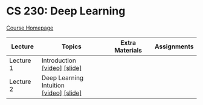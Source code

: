 # CS 230: Deep Learning

[Course Homepage](https://cs230.stanford.edu)

| Lecture | Topics | Extra Materials | Assignments |
| ---- | ---- | ---- | ---- |
| Lecture 1 | Introduction <br> [[video]]() [[slide]](./slides/lecture_1.pdf) |  | |
| Lecture 2 | Deep Learning Intuition <br> [[video]]() [[slide]](./slides/lecture_2.pdf) |  | |